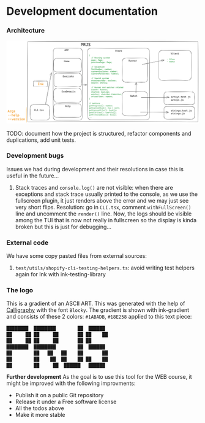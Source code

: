 # Development documentation

### Architecture

![architecture diagram](presentation/imgs/architecture.png)

TODO: document how the project is structured, refactor components and duplications, add unit tests.

### Development bugs

Issues we had during development and their resolutions in case this is useful in the future...

1. Stack traces and `console.log()` are not visible: when there are exceptions and stack trace usually printed to the console, as we use the fullscreen plugin, it just renders above the error and we may just see very short flips.
   Resolution: go in `CLI.tsx`, comment `withFullScreen()` line and uncomment the `render()` line. Now, the logs should be visible among the TUI that is now not really in fullscreen so the display is kinda broken but this is just for debugging...

### External code

We have some copy pasted files from external sources:
1. `test/utils/shopify-cli-testing-helpers.ts`: avoid writing test helpers again for Ink with ink-testing-library

### The logo

This is a gradient of an ASCII ART. This was generated with the help of [Calligraphy](https://calligraphy.geopjr.dev/) with the font `Blocky`. The gradient is shown with ink-gradient and consists of these 2 colors: `#1ABADB`, `#18E258` applied to this text piece:

```
████████  ████████        ██  ██████  
██     ██ ██     ██       ██ ██    ██ 
██     ██ ██     ██       ██ ██       
████████  ████████        ██  ██████  
██        ██   ██   ██    ██       ██ 
██        ██    ██  ██    ██ ██    ██ 
██        ██     ██  ██████   ██████  
```

**Further development**
As the goal is to use this tool for the WEB course, it might be improved with the following improvments:

- Publish it on a public Git repository
- Release it under a Free software license
- All the todos above
- Make it more stable
